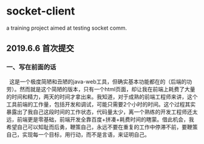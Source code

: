 # socket-client
a training project aimed at testing socket comm.

## 2019.6.6 首次提交
### 一、写在前面的话
   &nbsp;&nbsp;这是一个极度简陋和丑陋的java-web工具，但确实基本功能都在的（后端的功劳）。然而就是这个简陋的版本，只有一个html页面，却让我在前端上耗费了大量的时间和精力，两天的时间才拿出来。我知道，对于成熟的前端工程师来讲，这个工具前端的工作量，包括开发和调试，可能只需要2个小时的时间。这个过程其实暴露出了我自己这段时间的工作状态，代码量太少，离一个熟练的开发工程师还太远，前端更是零基础，前端开发全靠百度+拼凑+耗费时间的瞎蒙。借此机会，我希望自己可以知耻而后勇，鞭策自己，永远不要在重复的工作中停滞不前，要鞭策自己，实现每一个目标，用行动，而不是言语，来证明自己。
